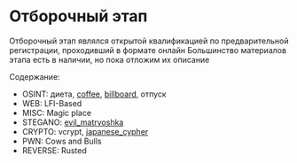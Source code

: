 # Отборочный этап
Отборочный этап являлся открытой квалификацией по предварительной регистрации, проходивший в формате онлайн
Большинство материалов этапа есть в наличии, но пока отложим их описание

Содержание:
* OSINT: диета, [coffee](coffee.md), [billboard](billboard.md), отпуск
* WEB: LFI-Based
* MISC: Magic place
* STEGANO: [evil_matryoshka](evil_matryoshka.md)
* CRYPTO: vcrypt, [japanese_cypher](japanese_cypher.md)
* PWN: Cows and Bulls
* REVERSE: Rusted